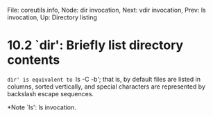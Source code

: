 File: coreutils.info,  Node: dir invocation,  Next: vdir invocation,  Prev: ls invocation,  Up: Directory listing

10.2 `dir': Briefly list directory contents
===========================================

`dir' is equivalent to `ls -C -b'; that is, by default files are listed
in columns, sorted vertically, and special characters are represented
by backslash escape sequences.

   *Note `ls': ls invocation.

